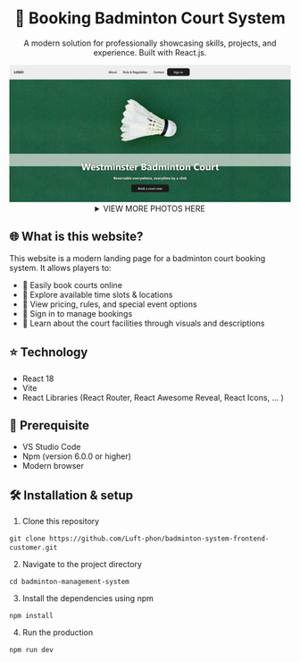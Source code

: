 <h1 align="center"> 🏸 Booking Badminton Court System </h1>
<p align="center">A modern solution for professionally showcasing skills, projects, and experience. Built with React.js.</p>
 <img alt="Fav Icon Png" src="https://github.com/Luft-phon/badminton-system-frontend-customer/blob/main/badminton-management-system/photos/github-photos.jpg"/>

 <details>
   <summary align="center">VIEW MORE PHOTOS HERE</summary>
    <img alt="Fav Icon Png" src="https://github.com/Luft-phon/badminton-system-frontend-customer/blob/main/badminton-management-system/photos/github-about.jpg" />
   <img alt="Fav Icon Png" src="https://github.com/Luft-phon/badminton-system-frontend-customer/blob/main/badminton-management-system/photos/github-lessons.jpg"/>
   <img alt="Fav Icon Png" src="https://github.com/Luft-phon/badminton-system-frontend-customer/blob/main/badminton-management-system/photos/github-contact.jpg"/>
  <img alt="Fav Icon Png" src="https://github.com/Luft-phon/badminton-system-frontend-customer/blob/main/badminton-management-system/photos/github-login.jpg"/>
 </details>

## 🌐  What is this website?
This website is a modern landing page for a badminton court booking system. It allows players to:
- 📅 Easily book courts online<br>
- 📍 Explore available time slots & locations
- 🧾 View pricing, rules, and special event options
- 👤 Sign in to manage bookings
- 📸 Learn about the court facilities through visuals and descriptions 

## ⭐ Technology
- React 18
- Vite
- React Libraries (React Router, React Awesome Reveal, React Icons, ... )

## 📌 Prerequisite
- VS Studio Code
- Npm (version 6.0.0 or higher)
- Modern browser

## 🛠 Installation & setup
1. Clone this repository
```
git clone https://github.com/Luft-phon/badminton-system-frontend-customer.git
```
2. Navigate to the project directory
```
cd badminton-management-system
```
3. Install the dependencies using npm
```
npm install
```
4. Run the production
```
npm run dev
```




